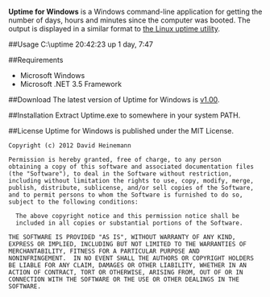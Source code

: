 **Uptime for Windows** is a Windows command-line application for getting
the number of days, hours and minutes since the computer was booted. The
output is displayed in a similar format to [the Linux uptime
utility][1].

##Usage
    C:\uptime
    20:42:23 up 1 day, 7:47

##Requirements
* Microsoft Windows
* Microsoft .NET 3.5 Framework

##Download
The latest version of Uptime for Windows is [v1.00][2].

##Installation
Extract Uptime.exe to somewhere in your system PATH.

##License
Uptime for Windows is published under the MIT License.

    Copyright (c) 2012 David Heinemann

    Permission is hereby granted, free of charge, to any person
    obtaining a copy of this software and associated documentation files
    (the "Software"), to deal in the Software without restriction,
    including without limitation the rights to use, copy, modify, merge,
    publish, distribute, sublicense, and/or sell copies of the Software,
    and to permit persons to whom the Software is furnished to do so,
    subject to the following conditions:

      The above copyright notice and this permission notice shall be
      included in all copies or substantial portions of the Software.

    THE SOFTWARE IS PROVIDED "AS IS", WITHOUT WARRANTY OF ANY KIND,
    EXPRESS OR IMPLIED, INCLUDING BUT NOT LIMITED TO THE WARRANTIES OF
    MERCHANTABILITY, FITNESS FOR A PARTICULAR PURPOSE AND
    NONINFRINGEMENT.  IN NO EVENT SHALL THE AUTHORS OR COPYRIGHT HOLDERS
    BE LIABLE FOR ANY CLAIM, DAMAGES OR OTHER LIABILITY, WHETHER IN AN
    ACTION OF CONTRACT, TORT OR OTHERWISE, ARISING FROM, OUT OF OR IN
    CONNECTION WITH THE SOFTWARE OR THE USE OR OTHER DEALINGS IN THE
    SOFTWARE.

[1]: https://en.wikipedia.org/wiki/Uptime#Using_uptime
[2]: http://db.tt/yjj6wkEl
